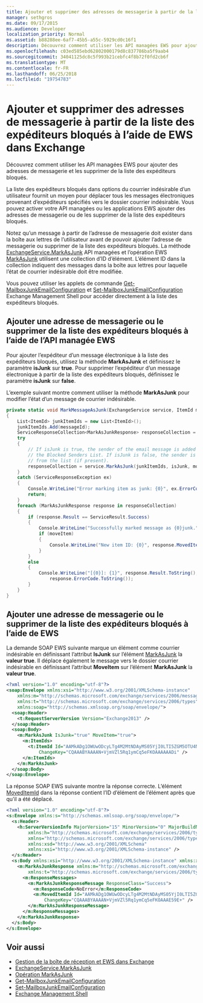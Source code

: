 ```yaml
---
title: Ajouter et supprimer des adresses de messagerie à partir de la liste des expéditeurs bloqués à l’aide de EWS dans Exchange
manager: sethgros
ms.date: 09/17/2015
ms.audience: Developer
localization_priority: Normal
ms.assetid: b88288ee-6af7-45b5-a55c-5929cd0c16f1
description: Découvrez comment utiliser les API managées EWS pour ajouter des adresses de messagerie et les supprimer de la liste des expéditeurs bloqués.
ms.openlocfilehash: c03ed585ebd62802000179d8c837786ba5f9aab4
ms.sourcegitcommit: 34041125dc8c5f993b21cebfc4f8b72f0fd2cb6f
ms.translationtype: MT
ms.contentlocale: fr-FR
ms.lasthandoff: 06/25/2018
ms.locfileid: "19754783"
---
```

# <a name="add-and-remove-email-addresses-from-the-blocked-senders-list-by-using-ews-in-exchange"></a>Ajouter et supprimer des adresses de messagerie à partir de la liste des expéditeurs bloqués à l’aide de EWS dans Exchange

Découvrez comment utiliser les API managées EWS pour ajouter des adresses de messagerie et les supprimer de la liste des expéditeurs bloqués.
  
La liste des expéditeurs bloqués dans options du courrier indésirable d’un utilisateur fournit un moyen pour déplacer tous les messages électroniques provenant d’expéditeurs spécifiés vers le dossier courrier indésirable. Vous pouvez activer votre API managées ou les applications EWS ajouter des adresses de messagerie ou de les supprimer de la liste des expéditeurs bloqués.
  
Notez qu’un message à partir de l’adresse de messagerie doit exister dans la boîte aux lettres de l’utilisateur avant de pouvoir ajouter l’adresse de messagerie ou supprimer de la liste des expéditeurs bloqués. La méthode [ExchangeService.MarkAsJunk](http://msdn.microsoft.com/en-us/library/microsoft.exchange.webservices.data.exchangeservice.markasjunk%28v=exchg.80%29.aspx) API managées et l’opération EWS [MarkAsJunk](http://msdn.microsoft.com/library/1f71f04d-56a9-4fee-a4e7-d1034438329e%28Office.15%29.aspx) utilisent une collection d’ID d’élément. L’élément ID dans la collection indiquent des messages dans la boîte aux lettres pour laquelle l’état de courrier indésirable doit être modifiée. 
  
Vous pouvez utiliser les applets de commande [Get-MailboxJunkEmailConfiguration](http://technet.microsoft.com/en-us/library/dd979784%28v=exchg.150%29.aspx) et [Set-MailboxJunkEmailConfiguration](http://technet.microsoft.com/en-us/library/dd979780%28v=exchg.150%29.aspx) Exchange Management Shell pour accéder directement à la liste des expéditeurs bloqués. 
  
## <a name="add-an-email-address-to-or-remove-it-from-the-blocked-senders-list-by-using-the-ews-managed-api"></a>Ajouter une adresse de messagerie ou le supprimer de la liste des expéditeurs bloqués à l’aide de l’API managée EWS
<a name="bk_AddRemoveEWSMA"> </a>

Pour ajouter l’expéditeur d’un message électronique à la liste des expéditeurs bloqués, utilisez la méthode **MarkAsJunk** et définissez le paramètre **isJunk** sur **true**. Pour supprimer l’expéditeur d’un message électronique à partir de la liste des expéditeurs bloqués, définissez le paramètre **isJunk** sur **false**.
  
L’exemple suivant montre comment utiliser la méthode **MarkAsJunk** pour modifier l’état d’un message de courrier indésirable. 
  
```cs
private static void MarkMessageAsJunk(ExchangeService service, ItemId messageId, bool isJunk, bool moveItem)
{
    List<ItemId> junkItemIds = new List<ItemId>();
    junkItemIds.Add(messageId);
    ServiceResponseCollection<MarkAsJunkResponse> responseCollection = null;
    try
    {
        // If isJunk is true, the sender of the email message is added to 
        // the Blocked Senders List. If isJunk is false, the sender is removed
        // from the list (if present).
        responseCollection = service.MarkAsJunk(junkItemIds, isJunk, moveItem);
    }
    catch (ServiceResponseException ex)
    {
        Console.WriteLine("Error marking item as junk: {0}", ex.ErrorCode);
        return;
    }
    foreach (MarkAsJunkResponse response in responseCollection)
    {
        if (response.Result == ServiceResult.Success)
        {
            Console.WriteLine("Successfully marked message as {0}junk.", isJunk ? "": "NOT ");
            if (moveItem)
            {
                Console.WriteLine("New item ID: {0}", response.MovedItemId.ToString());
            }
        }
        else
        {
            Console.WriteLine("[{0}]: {1}", response.Result.ToString(),
                response.ErrorCode.ToString());
        }
    }
}
```

## <a name="add-an-email-address-to-or-remove-it-from-the-blocked-senders-list-by-using-ews"></a>Ajouter une adresse de messagerie ou le supprimer de la liste des expéditeurs bloqués à l’aide de EWS
<a name="bk_AddRemoveEWS"> </a>

La demande SOAP EWS suivante marque un élément comme courrier indésirable en définissant l’attribut **IsJunk** sur l’élément [MarkAsJunk](http://msdn.microsoft.com/library/f06bafc6-7ee3-4b2b-9fd1-7c51328f4729%28Office.15%29.aspx) la **valeur true**. Il déplace également le message vers le dossier courrier indésirable en définissant l’attribut **MoveItem** sur l’élément **MarkAsJunk** la **valeur true**.
  
```XML
<?xml version="1.0" encoding="utf-8"?>
<soap:Envelope xmlns:xsi="http://www.w3.org/2001/XMLSchema-instance" 
    xmlns:m="http://schemas.microsoft.com/exchange/services/2006/messages" 
    xmlns:t="http://schemas.microsoft.com/exchange/services/2006/types" 
    xmlns:soap="http://schemas.xmlsoap.org/soap/envelope/">
  <soap:Header>
    <t:RequestServerVersion Version="Exchange2013" />
  </soap:Header>
  <soap:Body>
    <m:MarkAsJunk IsJunk="true" MoveItem="true">
      <m:ItemIds>
        <t:ItemId Id="AAMkADg1OWUwODcyLTg4M2MtNDAyMS05YjI0LTI5ZGM5OTU4Njk3YwBGAAAAAADPriAxh444TpHj2GoQxWQNBwAN+VjmVZl5Rq1ymCq5eFKOAAAAAAENAAAN+VjmVZl5Rq1ymCq5eFKOAAAAAAEuAAA=" 
            ChangeKey="CQAAABYAAAAN+VjmVZl5Rq1ymCq5eFKOAAAAAADi" />
      </m:ItemIds>
    </m:MarkAsJunk>
  </soap:Body>
</soap:Envelope>
```

La réponse SOAP EWS suivante montre la réponse correcte. L’élément [MovedItemId](http://msdn.microsoft.com/library/7d5425ab-1e75-43d1-b801-802ff5139df6%28Office.15%29.aspx) dans la réponse contient l’ID d’élément de l’élément après que qu’il a été déplacé. 
  
```XML
<?xml version="1.0" encoding="utf-8"?>
<s:Envelope xmlns:s="http://schemas.xmlsoap.org/soap/envelope/">
  <s:Header>
    <h:ServerVersionInfo MajorVersion="15" MinorVersion="0" MajorBuildNumber="712" MinorBuildNumber="22" Version="V2_3" 
        xmlns:h="http://schemas.microsoft.com/exchange/services/2006/types" 
        xmlns="http://schemas.microsoft.com/exchange/services/2006/types" 
        xmlns:xsd="http://www.w3.org/2001/XMLSchema" 
        xmlns:xsi="http://www.w3.org/2001/XMLSchema-instance" />
  </s:Header>
  <s:Body xmlns:xsi="http://www.w3.org/2001/XMLSchema-instance" xmlns:xsd="http://www.w3.org/2001/XMLSchema">
    <m:MarkAsJunkResponse xmlns:m="http://schemas.microsoft.com/exchange/services/2006/messages" 
        xmlns:t="http://schemas.microsoft.com/exchange/services/2006/types">
      <m:ResponseMessages>
        <m:MarkAsJunkResponseMessage ResponseClass="Success">
          <m:ResponseCode>NoError</m:ResponseCode>
          <m:MovedItemId Id="AAMkADg1OWUwODcyLTg4M2MtNDAyMS05YjI0LTI5ZGM5OTU4Njk3YwBGAAAAAADPriAxh444TpHj2GoQxWQNBwAN+VjmVZl5Rq1ymCq5eFKOAAAAAAEbAAAN+VjmVZl5Rq1ymCq5eFKOAAAE59DIAAA="
              ChangeKey="CQAAABYAAAAN+VjmVZl5Rq1ymCq5eFKOAAAE59E+" />
        </m:MarkAsJunkResponseMessage>
      </m:ResponseMessages>
    </m:MarkAsJunkResponse>
  </s:Body>
</s:Envelope>
```

## <a name="see-also"></a>Voir aussi

- [Gestion de la boîte de réception et EWS dans Exchange](inbox-management-and-ews-in-exchange.md)   
- [ExchangeService.MarkAsJunk](http://msdn.microsoft.com/en-us/library/microsoft.exchange.webservices.data.exchangeservice.markasjunk%28v=exchg.80%29.aspx)   
- [Opération MarkAsJunk](http://msdn.microsoft.com/library/1f71f04d-56a9-4fee-a4e7-d1034438329e%28Office.15%29.aspx)   
- [Get-MailboxJunkEmailConfiguration](http://technet.microsoft.com/en-us/library/dd979784%28v=exchg.150%29.aspx)   
- [Set-MailboxJunkEmailConfiguration](http://technet.microsoft.com/en-us/library/dd979780%28v=exchg.150%29.aspx) 
- [Exchange Management Shell](../management/exchange-management-shell.md)
    

